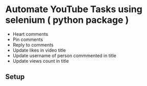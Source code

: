 # Automate YouTube Tasks using selenium ( python package )
* Heart comments
* Pin comments
* Reply to comments
* Update likes in video title
* Update username of person commmented in title
* Update views count in title

## Setup
